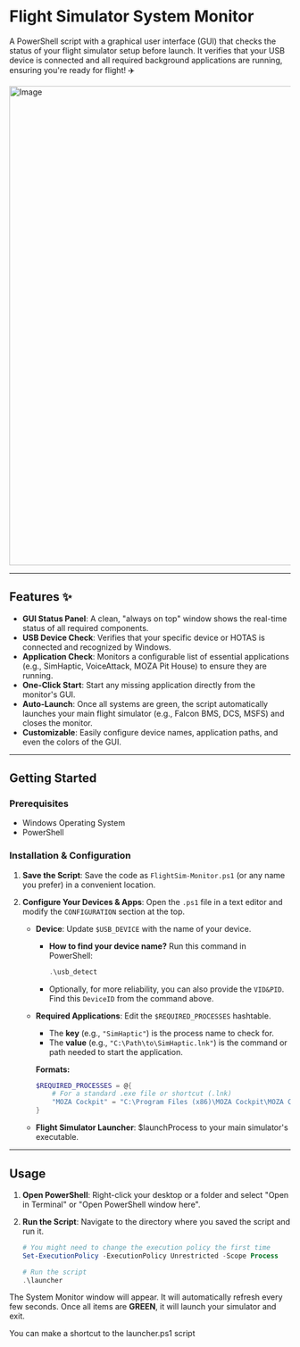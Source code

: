 # Flight Simulator System Monitor

A PowerShell script with a graphical user interface (GUI) that checks the status of your flight simulator setup before launch. It verifies that your USB device is connected and all required background applications are running, ensuring you're ready for flight\! ✈️

<img width="908" height="859" alt="Image" src="https://github.com/user-attachments/assets/f10c3fbc-a119-4e6e-bae5-5e2c28ee7edc" />

-----

## Features ✨

  * **GUI Status Panel**: A clean, "always on top" window shows the real-time status of all required components.
  * **USB Device Check**: Verifies that your specific device or HOTAS is connected and recognized by Windows.
  * **Application Check**: Monitors a configurable list of essential applications (e.g., SimHaptic, VoiceAttack, MOZA Pit House) to ensure they are running.
  * **One-Click Start**: Start any missing application directly from the monitor's GUI.
  * **Auto-Launch**: Once all systems are green, the script automatically launches your main flight simulator (e.g., Falcon BMS, DCS, MSFS) and closes the monitor.
  * **Customizable**: Easily configure device names, application paths, and even the colors of the GUI.

-----

## Getting Started

### Prerequisites

  * Windows Operating System
  * PowerShell

### Installation & Configuration

1.  **Save the Script**: Save the code as `FlightSim-Monitor.ps1` (or any name you prefer) in a convenient location.

2.  **Configure Your Devices & Apps**: Open the `.ps1` file in a text editor and modify the `CONFIGURATION` section at the top.

      * **Device**: Update `$USB_DEVICE` with the name of your device.

          * **How to find your device name?** Run this command in PowerShell:
            ```powershell
            .\usb_detect
            ```
          * Optionally, for more reliability, you can also provide the `VID&PID`. Find this `DeviceID` from the command above.

      * **Required Applications**: Edit the `$REQUIRED_PROCESSES` hashtable.

          * The **key** (e.g., `"SimHaptic"`) is the process name to check for.
          * The **value** (e.g., `"C:\Path\to\SimHaptic.lnk"`) is the command or path needed to start the application.

        **Formats:**

        ```powershell
        $REQUIRED_PROCESSES = @{
            # For a standard .exe file or shortcut (.lnk)
            "MOZA Cockpit" = "C:\Program Files (x86)\MOZA Cockpit\MOZA Cockpit.exe"
        }
        ```

      * **Flight Simulator Launcher**: $launchProcess to your main simulator's executable.

-----

## Usage

1.  **Open PowerShell**: Right-click your desktop or a folder and select "Open in Terminal" or "Open PowerShell window here".

2.  **Run the Script**: Navigate to the directory where you saved the script and run it.

    ```powershell
    # You might need to change the execution policy the first time
    Set-ExecutionPolicy -ExecutionPolicy Unrestricted -Scope Process

    # Run the script
    .\launcher
    ```

The System Monitor window will appear. It will automatically refresh every few seconds. Once all items are **GREEN**, it will launch your simulator and exit.

You can make a shortcut to the launcher.ps1 script